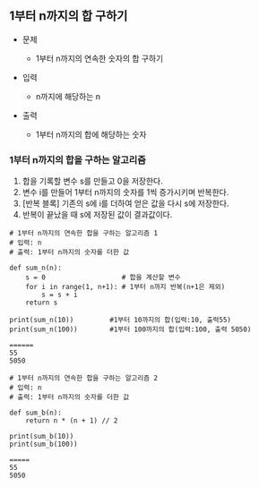 ## 1부터 n까지의 합 구하기

* 문제
	* 1부터 n까지의 연속한 숫자의 합 구하기

* 입력
	* n까지에 해당하는 n

* 출력
	* 1부터 n까지의 합에 해당하는 숫자

### 1부터 n까지의 합을 구하는 알고리즘

1. 합을 기록할 변수 s를 만들고 0을 저장한다.
2. 변수 i를 만들어 1부터 n까지의 숫자를 1씩 증가시키며 반복한다.
3. [반복 블록] 기존의 s에 i를 더하여 얻은 값을 다시 s에 저장한다.
4. 반복이 끝났을 때 s에 저장된 값이 결과값이다.

```
# 1부터 n까지의 연속한 합을 구하는 알고리즘 1
# 입력: n
# 출력: 1부터 n까지의 숫자를 더한 값

def sum_n(n):
    s = 0                   # 합을 계산할 변수
    for i in range(1, n+1): # 1부터 n까지 반복(n+1은 제외)
        s = s + i
    return s
 
print(sum_n(10))         #1부터 10까지의 합(입력:10, 출력55)
print(sum_n(100))        #1부터 100까지의 합(입력:100, 출력 5050)

======
55
5050
```

```
# 1부터 n까지의 연속한 합을 구하는 알고리즘 2
# 입력: n
# 출력: 1부터 n까지의 숫자를 더한 값

def sum_b(n):
    return n * (n + 1) // 2 
    
print(sum_b(10))
print(sum_b(100))

=====
55
5050
```